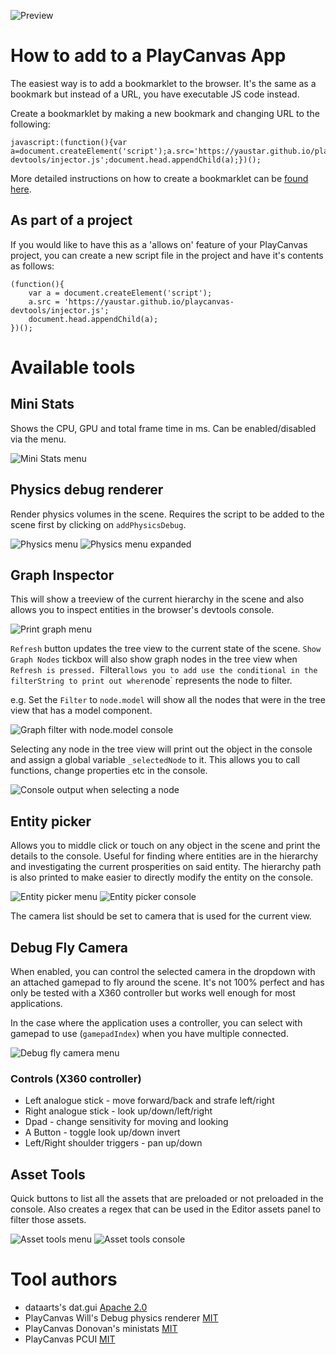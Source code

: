 ![Preview](images/preview.jpg)
# How to add to a PlayCanvas App

The easiest way is to add a bookmarklet to the browser. It's the same as a bookmark but instead of a URL, you have executable JS code instead.

Create a bookmarklet by making a new bookmark and changing URL to the following:
```
javascript:(function(){var a=document.createElement('script');a.src='https://yaustar.github.io/playcanvas-devtools/injector.js';document.head.appendChild(a);})();
```

More detailed instructions on how to create a bookmarklet can be [found here](https://mreidsma.github.io/bookmarklets/installing.html).

## As part of a project

If you would like to have this as a 'allows on' feature of your PlayCanvas project, you can create a new script file in the project and have it's contents as follows:

```
(function(){
    var a = document.createElement('script');
    a.src = 'https://yaustar.github.io/playcanvas-devtools/injector.js';
    document.head.appendChild(a);
})();
```

# Available tools

## Mini Stats
Shows the CPU, GPU and total frame time in ms. Can be enabled/disabled via the menu.

![Mini Stats menu](images/ministats-menu.jpg)

## Physics debug renderer
Render physics volumes in the scene. Requires the script to be added to the scene first by clicking on `addPhysicsDebug`.

![Physics menu](images/physics-menu.jpg)
![Physics menu expanded](images/physics-expanded-menu.jpg)

## Graph Inspector
This will show a treeview of the current hierarchy in the scene and also allows you to inspect entities in the browser's devtools console.

![Print graph menu](images/graph-inspector-menu.png)

`Refresh` button updates the tree view to the current state of the scene.
`Show Graph Nodes` tickbox will also show graph nodes in the tree view when `Refresh is pressed.
`Filter` allows you to add use the conditional in the filterString to print out where `node` represents the node to filter.

e.g.
Set the `Filter` to `node.model` will show all the nodes that were in the tree view that has a model component.

![Graph filter with node.model console](images/graph-inspector-with-filter-model.jpg)

Selecting any node in the tree view will print out the object in the console and assign a global variable `_selectedNode` to it. This allows you to call functions, change properties etc in the console.

![Console output when selecting a node](images/graph-inspector-console-output.png)

## Entity picker
Allows you to middle click or touch on any object in the scene and print the details to the console. Useful for finding where entities are in the hierarchy and investigating the current prosperities on said entity. The hierarchy path is also printed to make easier to directly modify the entity on the console.

![Entity picker menu](images/entity-picker-menu.jpg)
![Entity picker console](images/graph-inspector-console-output.png)

The camera list should be set to camera that is used for the current view.


## Debug Fly Camera

When enabled, you can control the selected camera in the dropdown with an attached gamepad to fly around the scene. It's not 100% perfect and has only be tested with a X360 controller but works well enough for most applications.

In the case where the application uses a controller, you can select with gamepad to use (`gamepadIndex`) when you have multiple connected.

![Debug fly camera menu](images/debug-fly-camera-menu.png)

### Controls (X360 controller)

* Left analogue stick - move forward/back and strafe left/right
* Right analogue stick - look up/down/left/right
* Dpad - change sensitivity for moving and looking
* A Button - toggle look up/down invert
* Left/Right shoulder triggers - pan up/down


## Asset Tools

Quick buttons to list all the assets that are preloaded or not preloaded in the console. Also creates a regex that can be used in the Editor assets panel to filter those assets.

![Asset tools menu](images/asset-tools-menu.png)
![Asset tools console](images/asset-tools-console-output.png)


# Tool authors

* dataarts's dat.gui [Apache 2.0](https://github.com/dataarts/dat.gui/blob/master/LICENSE)
* PlayCanvas Will's Debug physics renderer [MIT](https://github.com/playcanvas/engine/blob/master/LICENSE)
* PlayCanvas Donovan's ministats [MIT](https://github.com/playcanvas/engine/blob/master/LICENSE)
* PlayCanvas PCUI [MIT](https://github.com/playcanvas/engine/blob/master/LICENSE)
